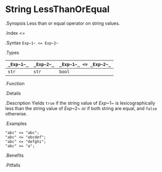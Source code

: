 # String LessThanOrEqual

.Synopsis
Less than or equal operator on string values.

.Index
<=

.Syntax
`Exp~1~ <= Exp~2~`

.Types


| `_Exp~1~_` | `_Exp~2~_` | `_Exp~1~_ <= _Exp~2~_`  |
| --- | --- | --- |
| `str`     |  `str`    | `bool`                |


.Function

.Details

.Description
Yields `true` if the string value of _Exp_~1~ is lexicographically less
than the string value of _Exp_~2~ or if both string are equal, and `false` otherwise.

.Examples
```rascal-shell
"abc" <= "abc";
"abc" <= "abcdef";
"abc" <= "defghi";
"abc" <= "a";
```

.Benefits

.Pitfalls

